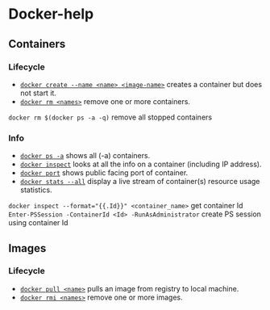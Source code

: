 # Docker-help  

## Containers  

### Lifecycle  

* [`docker create --name <name> <image-name>`](https://docs.docker.com/engine/reference/commandline/create) creates a container but does not start it.
* [`docker rm <names>`](https://docs.docker.com/engine/reference/commandline/rm) remove one or more containers.

`docker rm $(docker ps -a -q)` remove all stopped containers

### Info  

* [`docker ps -a`](https://docs.docker.com/engine/reference/commandline/ps) shows all (-a) containers.
* [`docker inspect`](https://docs.docker.com/engine/reference/commandline/inspect) looks at all the info on a container (including IP address).
* [`docker port`](https://docs.docker.com/engine/reference/commandline/port) shows public facing port of container.
* [`docker stats --all`](https://docs.docker.com/engine/reference/commandline/stats) display a live stream of container(s) resource usage statistics.

`docker inspect --format="{{.Id}}" <container_name>` get container Id  
`Enter-PSSession -ContainerId <Id> -RunAsAdministrator` create PS session using container Id

## Images  

### Lifecycle  
* [`docker pull <name>`](https://docs.docker.com/engine/reference/commandline/pull) pulls an image from registry to local machine.
* [`docker rmi <names>`](https://docs.docker.com/engine/reference/commandline/rmi) remove one or more images.

